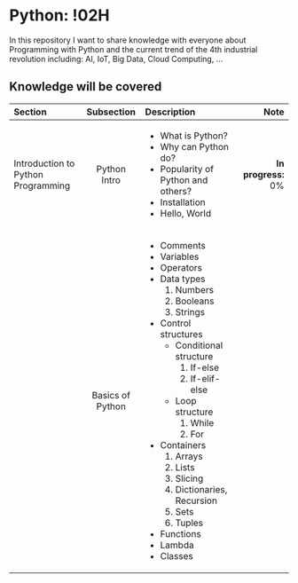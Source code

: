 # Python: !02H

In this repository I want to share knowledge with everyone about Programming with Python and the current trend of the 4th industrial revolution including: AI, IoT, Big Data, Cloud Computing, ...

## Knowledge will be covered

| Section      | Subsection  | Description     | Note  |
| :---         |    :----:   |          :--- |  ---: |
| Introduction to Python Programming      | Python Intro       |  <ul><li> What is Python? <li> Why can Python do? <li> Popularity of Python and others?  <li> Installation <li> Hello, World </ul> | <strong> In progress:</strong> 0%
| | Basics of Python | <ul><li> Comments <li> Variables <li> Operators <li> Data types <ol> <li> Numbers <li> Booleans <li> Strings </ol> <li> Control structures <ul> <li> Conditional structure <ol> <li> If-else <li> If-elif-else </ol> <li> Loop structure <ol> <li> While <li> For </ol> </ul> <li> Containers <ol> <li> Arrays <li> Lists <li> Slicing <li> Dictionaries, Recursion <li> Sets <li> Tuples </ol> <li> Functions <li> Lambda <li> Classes </ul> | 

